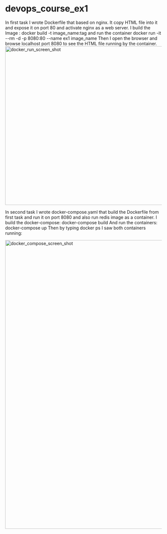 # devops_course_ex1
In first task I wrote Dockerfile that based on nginx.
It copy HTML file into it and expose it on port 80 and activate nginx as a web server.
I build the Image :
docker build -t image_name:tag
and run the container
docker run -it --rm -d -p 8080:80 --name ex1 image_name
Then I open the browser and browse localhost port 8080 to see the HTML file running by the container.
<img width="511" alt="docker_run_screen_shot" src="https://github.com/user-attachments/assets/e52e96c4-8427-46f2-9156-d31e870e9413">

In second task I wrote docker-compose.yaml that build the Dockerfile from first task and run it on port 8080
and also run redis image as a container.
I build the docker-compose:
docker-compose build
And run the containers:
docker-compose up
Then by typing docker ps I saw both containers running:

<img width="929" alt="docker_compose_screen_shot" src="https://github.com/user-attachments/assets/9ff87077-b340-48a7-9fd4-7000258752f1">


